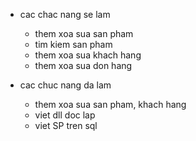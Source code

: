 + cac chac nang se lam 
  - them xoa sua san pham
  - tim kiem san pham
  - them xoa sua khach hang
  - them xoa sua don hang

+ cac chuc nang da lam
  - them xoa sua san pham, khach hang
  - viet dll doc lap
  - viet SP tren sql
  
